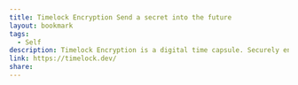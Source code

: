 ```yaml
---
title: Timelock Encryption Send a secret into the future
layout: bookmark
tags:
  - Self
description: Timelock Encryption is a digital time capsule. Securely encryption a message until a specific time in the future.
link: https://timelock.dev/
share:
---
```


